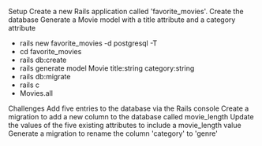 Setup
Create a new Rails application called 'favorite_movies'.
Create the database
Generate a Movie model with a title attribute and a category attribute
- rails new favorite_movies -d postgresql -T
- cd favorite_movies
- rails db:create
- rails generate model Movie title:string category:string
- rails db:migrate 
- rails c
- Movies.all


Challenges
Add five entries to the database via the Rails console
Create a migration to add a new column to the database called movie_length
Update the values of the five existing attributes to include a movie_length value
Generate a migration to rename the column 'category' to 'genre'